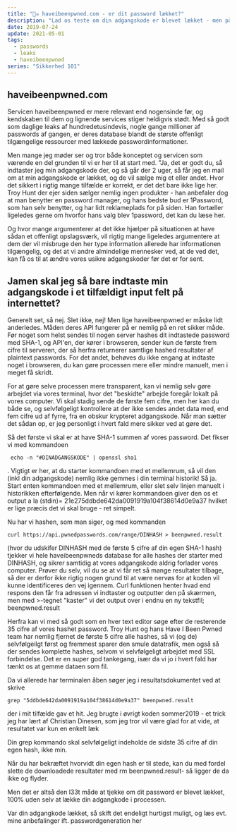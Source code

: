 ```yaml
---
title: "🏴‍☠️ haveibeenpwned.com - er dit password lækket?"
description: "Lad os teste om din adgangskode er blevet lækket - men på en lokal og sikker måde!"
date: 2019-07-24
update: 2021-05-01
tags:
  - passwords
  - leaks
  - haveibeenpwned
series: "Sikkerhed 101"
---
```


## haveibeenpwned.com

Servicen haveibeenpwned er mere relevant end nogensinde før, og kendskaben til dem og lignende services stiger heldigvis stødt. Med så godt som daglige leaks af hundredetusindevis, nogle gange millioner af passwords af gangen, er deres database blandt de største offenligt tilgængelige ressourcer med lækkede passwordinformationer.

Men mange jeg møder ser og tror både konceptet og servicen som værende en del grunden til vi er her til at start med. "Ja, det er godt du, så indtaster jeg min adgangskode der, og så går der 2 uger, så får jeg en mail om at min adgangskode er lækket, og de vil sælge mig et eller andet. Hvor det sikkert i rigtig mange tilfælde er korrekt, er det det bare ikke lige her. Troy Hunt der ejer siden sælger nemlig ingen produkter - han anbefaler dog at man benytter en password manager, og hans bedste bud er 1Password, som han selv benytter, og har lidt reklameplads for på siden. Han fortæller ligeledes gerne om hvorfor hans valg blev 1password, det kan du læse her.

Og hvor mange argumenterer at det ikke hjælper på situationen at have sådan et offenligt opslagsværk, vil rigtig mange ligeledes argumentere at dem der vil misbruge den her type information allerede har informationen tilgængelig, og det at vi andre almindelige mennesker ved, at de ved det, kan få os til at ændre vores usikre adgangskoder før det er for sent.

## Jamen skal jeg så bare indtaste min adgangskode i et tilfældigt input felt på internettet?

Generelt set, så nej. Slet ikke, nej! Men lige haveibeenpwned er måske lidt anderledes. Måden deres API fungerer på er nemlig på en ret sikker måde. Før noget som helst sendes til nogen server hashes dit indtastede password med SHA-1, og API'en, der kører i browseren, sender kun de første frem cifre til serveren, der så herfra returnerer samtlige hashed resultater af plaintext passwords. For det andet, behøves du ikke engang at indtaste noget i browseren, du kan gøre processen mere eller mindre manuelt, men i meget få skridt.

For at gøre selve processen mere transparent, kan vi nemlig selv gøre arbejdet via vores terminal, hvor det "beskidte" arbejde foregår lokalt på vores computer. Vi skal stadig sende de første fem cifre, men her kan du både se, og selvfølgeligt kontrollere at der ikke sendes andet data med, end fem cifre ud af fyrre, fra en obskur krypteret adgangskode. Når man sætter det sådan op, er jeg personligt i hvert fald mere sikker ved at gøre det.

Så det første vi skal er at have SHA-1 summen af vores password. Det fikser vi med kommandoen

` echo -n "#DINADGANGSKODE" | openssl sha1`

.
Vigtigt er her, at du starter kommandoen med et mellemrum, så vil den (inkl din adgangskode) nemlig ikke gemmes i din terminal historik! Så ja. Start enten kommandoen med et mellemrum, eller slet selv linjen manuelt i historikken efterfølgende.
Men når vi kører kommandoen giver den os et output a la (stdin)= 21e275ddbde642da0091919a104f38614d0e9a37 hvilket er lige præcis det vi skal bruge - ret simpelt.

Nu har vi hashen, som man siger, og med kommanden

`curl https://api.pwnedpasswords.com/range/DINHASH > beenpwned.result`

(hvor du udskifer DINHASH med de første 5 cifre af din egen SHA-1 hash) tjekker vi hele haveibeenpwneds database for alle hashes der starter med DINHASH, og sikrer samtidig at vores adgangskode aldrig forlader vores computer. Prøver du selv, vil du se at vi får ret så mange resultater tilbage, så der er derfor ikke rigtig nogen grund til at være nervøs for at koden vil kunne identificeres den vej igennem. Curl funktionen henter hvad end respons den får fra adressen vi indtaster og outputter den på skærmen, men med >-tegnet "kaster" vi det output over i endnu en ny tekstfil; beenpwned.result

Herfra kan vi med så godt som en hver text editor søge efter de resterende 35 cifre af vores hashet password. Troy Hunt og hans Have I Been Pwned team har nemlig fjernet de første 5 cifre alle hashes, så vi (og de) selvfølgeilgt først og fremmest sparer den smule datatrafik, men også så der sendes komplette hashes, selvom vi selvfølgeligt arbejdet med SSL forbindelse. Det er en super god tankegang, især da vi jo i hvert fald har tænkt os at gemme dataen som fil.

Da vi allerede har terminalen åben søger jeg i resultatsdokumentet ved at skrive

`grep "5ddbde642da0091919a104f38614d0e9a37" beenpwned.result`

der i mit tilfælde gav et hit. Jeg brugte i øvrigt koden sommer2019 - et trick jeg har lært af Christian Dinesen, som jeg tror vil være glad for at vide, at resultatet var kun en enkelt læk

Din grep kommando skal selvfølgeligt indeholde de sidste 35 cifre af din egen hash, ikke min.

Når du har bekræftet hvorvidt din egen hash er til stede, kan du med fordel slette de downloadede resultater med rm beenpwned.result- så ligger de da ikke og flyder.

Men det er altså den l33t måde at tjekke om dit password er blevet lækket, 100% uden selv at lække din adgangkode i processen.

Var din adgangkode lækket, så skift det endeligt hurtigst muligt, og læs evt. mine anbefalinger ift. passwordgeneration her
